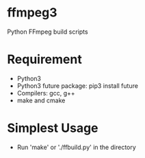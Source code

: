 # ffmpeg3

Python FFmpeg build scripts

# Requirement

- Python3
- Python3 future package: pip3 install future
- Compilers: gcc, g++
- make and cmake

# Simplest Usage

- Run 'make' or './ffbuild.py' in the directory
